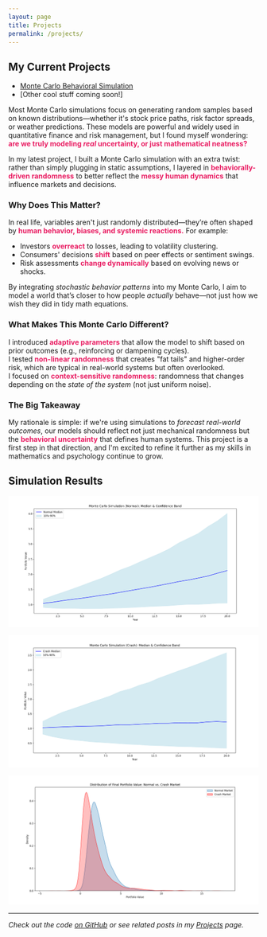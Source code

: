 ```yaml
---
layout: page
title: Projects
permalink: /projects/
---
```


## My Current Projects

- [Monte Carlo Behavioral Simulation](/blog/2025/05/07/monte-carlo-meets-psychology)
- [Other cool stuff coming soon!]

Most Monte Carlo simulations focus on generating random samples based on known distributions—whether it's stock price paths, risk factor spreads, or weather predictions. These models are powerful and widely used in quantitative finance and risk management, but I found myself wondering: <strong style="color:#e91e63;">are we truly modeling <em>real</em> uncertainty, or just mathematical neatness?</strong>

In my latest project, I built a Monte Carlo simulation with an extra twist: rather than simply plugging in static assumptions, I layered in <strong style="color:#e91e63;">behaviorally-driven randomness</strong> to better reflect the <strong style="color:#e91e63;">messy human dynamics</strong> that influence markets and decisions.

### Why Does This Matter?

In real life, variables aren't just randomly distributed—they’re often shaped by <strong style="color:#e91e63;">human behavior, biases, and systemic reactions.</strong> For example:

- Investors <strong style="color:#e91e63;">overreact</strong> to losses, leading to volatility clustering.  
- Consumers' decisions <strong style="color:#e91e63;">shift</strong> based on peer effects or sentiment swings.  
- Risk assessments <strong style="color:#e91e63;">change dynamically</strong> based on evolving news or shocks.

By integrating <em>stochastic behavior patterns</em> into my Monte Carlo, I aim to model a world that’s closer to how people <em>actually</em> behave—not just how we wish they did in tidy math equations.

### What Makes This Monte Carlo Different?

I introduced <strong style="color:#e91e63;">adaptive parameters</strong> that allow the model to shift based on prior outcomes (e.g., reinforcing or dampening cycles).  
I tested <strong style="color:#e91e63;">non-linear randomness</strong> that creates "fat tails" and higher-order risk, which are typical in real-world systems but often overlooked.  
I focused on <strong style="color:#e91e63;">context-sensitive randomness</strong>: randomness that changes depending on the <em>state of the system</em> (not just uniform noise).

### The Big Takeaway

My rationale is simple: if we're using simulations to <em>forecast real-world outcomes</em>, our models should reflect not just mechanical randomness but the <strong style="color:#e91e63;">behavioral uncertainty</strong> that defines human systems. This project is a first step in that direction, and I'm excited to refine it further as my skills in mathematics and psychology continue to grow.

## Simulation Results

![Graph 1](/assetsimgmonte-carlo-graph1.png.png)

![Graph 2](/assetsimgmonte-carlo-graph2.png.png)

![Graph 3](/assetsimgmonte-carlo-graph3.png.png)

---

*Check out the code [on GitHub](https://github.com/yourrepo) or see related posts in my [Projects](/projects) page.*
